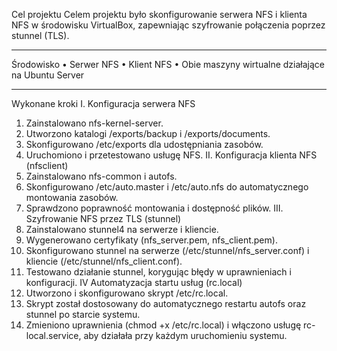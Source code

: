 Cel projektu
Celem projektu było skonfigurowanie serwera NFS i klienta NFS w środowisku VirtualBox, zapewniając szyfrowanie połączenia poprzez stunnel (TLS).
________________________________________
Środowisko
•	Serwer NFS 
•	Klient NFS 
•	Obie maszyny wirtualne działające na Ubuntu Server
________________________________________
Wykonane kroki
I. Konfiguracja serwera NFS 
1.	Zainstalowano nfs-kernel-server.
2.	Utworzono katalogi /exports/backup i /exports/documents.
3.	Skonfigurowano /etc/exports dla udostępniania zasobów.
4.	Uruchomiono i przetestowano usługę NFS.
II.  Konfiguracja klienta NFS (nfsclient)
1.	Zainstalowano nfs-common i autofs.
2.	Skonfigurowano /etc/auto.master i /etc/auto.nfs do automatycznego montowania zasobów.
3.	Sprawdzono poprawność montowania i dostępność plików.
III. Szyfrowanie NFS przez TLS (stunnel)
1.	Zainstalowano stunnel4 na serwerze i kliencie.
2.	Wygenerowano certyfikaty (nfs_server.pem, nfs_client.pem).
3.	Skonfigurowano stunnel na serwerze (/etc/stunnel/nfs_server.conf) i kliencie (/etc/stunnel/nfs_client.conf).
4.	Testowano działanie stunnel, korygując błędy w uprawnieniach i konfiguracji.
IV Automatyzacja startu usług (rc.local)
1.	Utworzono i skonfigurowano skrypt /etc/rc.local.
2. Skrypt został dostosowany do automatycznego restartu autofs oraz stunnel po starcie systemu.
3. Zmieniono uprawnienia (chmod +x /etc/rc.local) i włączono usługę rc-local.service, aby działała przy każdym uruchomieniu systemu.

